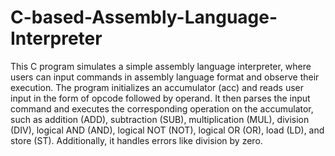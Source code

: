 # C-based-Assembly-Language-Interpreter

This C program simulates a simple assembly language interpreter, where users can input commands in assembly language format and observe their execution. The program initializes an accumulator (acc) and reads user input in the form of opcode followed by operand. It then parses the input command and executes the corresponding operation on the accumulator, such as addition (ADD), subtraction (SUB), multiplication (MUL), division (DIV), logical AND (AND), logical NOT (NOT), logical OR (OR), load (LD), and store (ST). Additionally, it handles errors like division by zero. 
